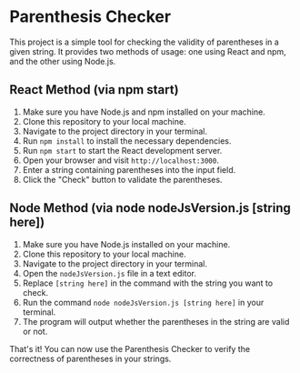 # Parenthesis Checker

This project is a simple tool for checking the validity of parentheses in a given string. It provides two methods of usage: one using React and npm, and the other using Node.js.

## React Method (via npm start)

1. Make sure you have Node.js and npm installed on your machine.
2. Clone this repository to your local machine.
3. Navigate to the project directory in your terminal.
4. Run `npm install` to install the necessary dependencies.
5. Run `npm start` to start the React development server.
6. Open your browser and visit `http://localhost:3000`.
7. Enter a string containing parentheses into the input field.
8. Click the "Check" button to validate the parentheses.

## Node Method (via node nodeJsVersion.js [string here])

1. Make sure you have Node.js installed on your machine.
2. Clone this repository to your local machine.
3. Navigate to the project directory in your terminal.
4. Open the `nodeJsVersion.js` file in a text editor.
5. Replace `[string here]` in the command with the string you want to check.
6. Run the command `node nodeJsVersion.js [string here]` in your terminal.
7. The program will output whether the parentheses in the string are valid or not.

That's it! You can now use the Parenthesis Checker to verify the correctness of parentheses in your strings.
